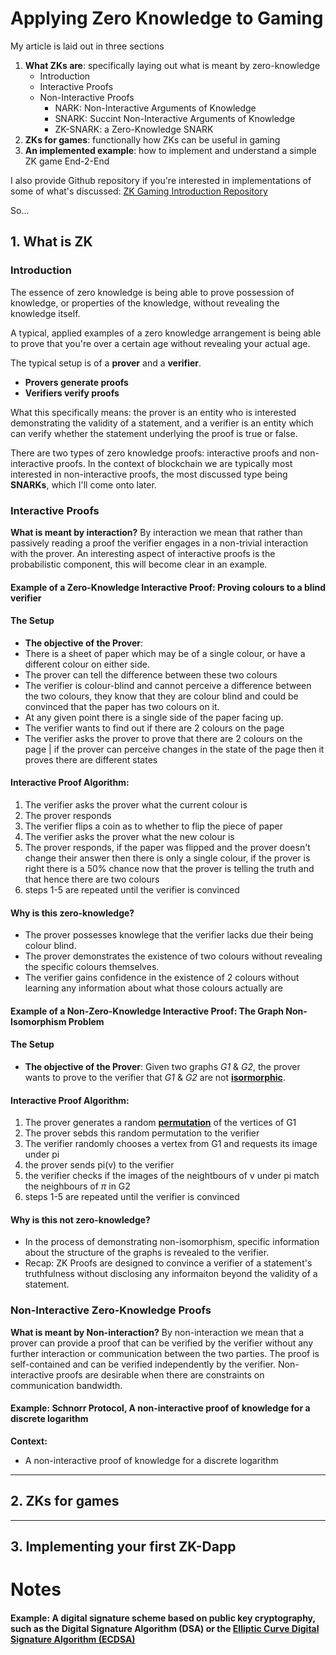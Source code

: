 # Applying Zero Knowledge to Gaming 
My article is laid out in three sections 
1) **What ZKs are**: specifically laying out what is meant by zero-knowledge
    - Introduction
    - Interactive Proofs 
    - Non-Interactive Proofs 
        - NARK: Non-Interactive Arguments of Knowledge 
        - SNARK: Succint Non-Interactive Arguments of Knowledge 
        - ZK-SNARK: a Zero-Knowledge SNARK
2) **ZKs for games**: functionally how ZKs can be useful in gaming
3) **An implemented example**: how to implement and understand a simple ZK game End-2-End  

I also provide Github repository if you're interested in implementations of some of what's discussed:  [ZK Gaming Introduction Repository](https://github.com/chefaraga123/ZK-Gaming-Introduction)

So...

## 1. What is ZK
### Introduction 
The essence of zero knowledge is being able to prove possession of knowledge, or properties of the knowledge, without revealing the knowledge itself. 

A typical, applied examples of a zero knowledge arrangement is being able to prove that you're over a certain age without revealing your actual age. 


The typical setup is of a **prover** and a **verifier**.
- **Provers generate proofs** 
- **Verifiers verify proofs** 

What this specifically means: the prover is an entity who is interested demonstrating the validity of a statement, and a verifier is an entity which can verify whether the statement underlying the proof is true or false. 

There are two types of zero knowledge proofs: interactive proofs and non-interactive proofs. In the context of blockchain we are typically most interested in non-interactive proofs, the most discussed type being **SNARKs**, which I'll come onto later.

### Interactive Proofs 
**What is meant by interaction?** By interaction we mean that rather than passively reading a proof the verifier engages in a non-trivial interaction with the prover. 
An interesting aspect of interactive proofs is the probabilistic component, this will become clear in an example. 
#### Example of a Zero-Knowledge Interactive Proof: Proving colours to a blind verifier 
#### The Setup 
- **The objective of the Prover**: 
- There is a sheet of paper which may be of a single colour, or have a different colour on either side.
- The prover can tell the difference between these two colours
- The verifier is colour-blind and cannot perceive a difference between the two colours, they know that they are colour blind and could be convinced that the paper has two colours on it.
- At any given point there is a single side of the paper facing up. 
- The verifier wants to find out if there are 2 colours on the page  
- The verifier asks the prover to prove that there are 2 colours on the page | if the prover can perceive changes in the state of the page then it proves there are different states


#### Interactive Proof Algorithm:
1) The verifier asks the prover what the current colour is
2) The prover responds
3) The verifier flips a coin as to whether to flip the piece of paper 
4) The verifier asks the prover what the new colour is
5) The prover responds, if the paper was flipped and the prover doesn't change their answer then there is only a single colour, if the prover is right there is a 50% chance now that the prover is telling the truth and that hence there are two colours 
6) steps 1-5 are repeated until the verifier is convinced 


#### Why is this zero-knowledge?
- The prover possesses knowlege that the verifier lacks due their being colour blind. 
- The prover demonstrates the existence of two colours without revealing the specific colours themselves.
- The verifier gains confidence in the existence of 2 colours without learning any information about what those colours actually are

#### Example of a Non-Zero-Knowledge Interactive Proof: The Graph Non-Isomorphism Problem

#### The Setup
- **The objective of the Prover**: Given two graphs *G1* & *G2*, the prover wants to prove to the verifier that *G1* & *G2* are not **[isormorphic](/Personal-Website/notes/Isomorphism%20between%20Graphs.md)**. 


#### Interactive Proof Algorithm:
1) The prover generates a random **[permutation](/Personal-Website/notes/Permutation.md)** of the vertices of G1 
2) The prover sebds this random permutation to the verifier 
3) The verifier randomly chooses a vertex from G1 and requests its image under pi
4) the prover sends pi(v) to the verifier 
5) the verifier checks if the images of the neightbours of v under pi match the neighbours of $\pi$ in G2
6) steps 1-5 are repeated until the verifier is convinced 

#### Why is this not zero-knowledge?
- In the process of demonstrating non-isomorphism, specific information about the structure of the graphs is revealed to the verifier. 
- Recap: ZK Proofs are designed to convince a verifier of a statement's truthfulness without disclosing any informaiton beyond the validity of a statement. 

### Non-Interactive Zero-Knowledge Proofs 
**What is meant by Non-interaction?** By non-interaction we mean that a prover can provide a proof that can be verified by the verifier without any further interaction or communication between the two parties. The proof is self-contained and can be verified independently by the verifier. Non-interactive proofs are desirable when there are constraints on communication bandwidth. 

#### Example: Schnorr Protocol, A non-interactive proof of knowledge for a discrete logarithm
**Context:** 
- A non-interactive proof of knowledge for a discrete logarithm


-----

## 2. ZKs for games


----- 

## 3. Implementing your first ZK-Dapp


# Notes
#### Example: A digital signature scheme based on public key cryptography, such as the Digital Signature Algorithm (DSA) or the [Elliptic Curve Digital Signature Algorithm (ECDSA)](/Personal-Website/notes/elliptic%20curve.md)
